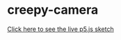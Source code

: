 # creepy-camera

[Click here to see the live p5.js sketch](https://lorcaiscoding.github.io/creepy-camera/papers%20please%20p5js/)
